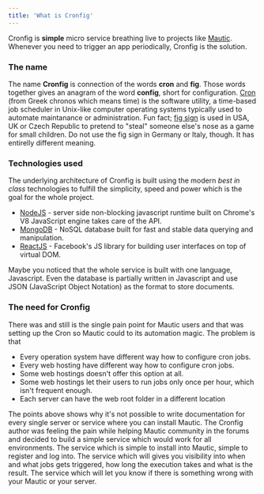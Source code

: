 ```yaml
---
title: 'What is Cronfig'
---
```


Cronfig is **simple** micro service breathing live to projects like [Mautic](https://mautic.org). Whenever you need to trigger an app periodically, Cronfig is the solution.

### The name

The name **Cronfig** is connection of the words **cron** and **fig**. Those words together gives an anagram of the word **config**, short for configuration. [Cron](https://en.wikipedia.org/wiki/Cron) (from Greek chronos which means time) is the software utility, a time-based job scheduler in Unix-like computer operating systems typically used to automate maintanance or administration. Fun fact; [fig sign](https://en.wikipedia.org/wiki/Fig_sign) is used in USA, UK or Czech Republic to pretend to "steal" someone else's nose as a game for small children. Do not use the fig sign in Germany or Italy, though. It has entirelly different meaning.

### Technologies used

The underlying architecture of Cronfig is built using the modern *best in class* technologies to fulfill the simplicity, speed and power which is the goal for the whole project.
- [NodeJS](https://nodejs.org) - server side non-blocking javascript runtime built on Chrome's V8 JavaScript engine takes care of the API.
- [MongoDB](https://www.mongodb.com) - NoSQL database built for fast and stable data querying and manipulation.
- [ReactJS](https://facebook.github.io/react) - Facebook's JS library for building user interfaces on top of virtual DOM.

Maybe you noticed that the whole service is built with one language, Javascript. Even the database is partially written in Javascript and use JSON (JavaScript Object Notation) as the format to store documents.

### The need for Cronfig

There was and still is the single pain point for Mautic users and that was setting up the Cron so Mautic could to its automation magic. The problem is that
- Every operation system have different way how to configure cron jobs.
- Every web hosting have different way how to configure cron jobs.
- Some web hostings doesn't offer this option at all.
- Some web hostings let their users to run jobs only once per hour, which isn't frequent enough.
- Each server can have the web root folder in a different location

The points above shows why it's not possible to write documentation for every single server or service where you can install Mautic. The Cronfig author was feeling the pain while helping Mautic community in the forums and decided to build a simple service which would work for all environments. The service which is simple to install into Mautic, simple to register and log into. The service which will gives you visibility into when and what jobs gets triggered, how long the execution takes and what is the result. The service which will let you know if there is something wrong with your Mautic or your server.